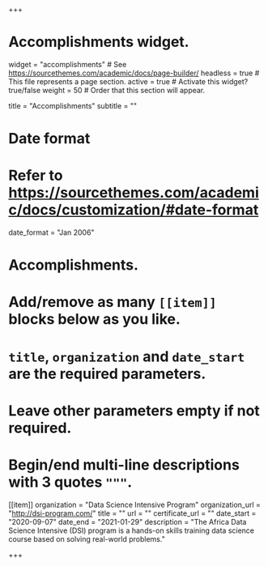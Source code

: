 +++
# Accomplishments widget.
widget = "accomplishments"  # See https://sourcethemes.com/academic/docs/page-builder/
headless = true  # This file represents a page section.
active = true  # Activate this widget? true/false
weight = 50  # Order that this section will appear.

title = "Accomplish&shy;ments"
subtitle = ""

# Date format
#   Refer to https://sourcethemes.com/academic/docs/customization/#date-format
date_format = "Jan 2006"

# Accomplishments.
#   Add/remove as many `[[item]]` blocks below as you like.
#   `title`, `organization` and `date_start` are the required parameters.
#   Leave other parameters empty if not required.
#   Begin/end multi-line descriptions with 3 quotes `"""`.

[[item]]
  organization = "Data Science Intensive Program"
  organization_url = "http://dsi-program.com/"
  title = ""
  url = ""
  certificate_url = ""
  date_start = "2020-09-07"
  date_end = "2021-01-29"
  description = "The Africa Data Science Intensive (DSI) program is a hands-on skills training data science course based on solving real-world problems."

+++
